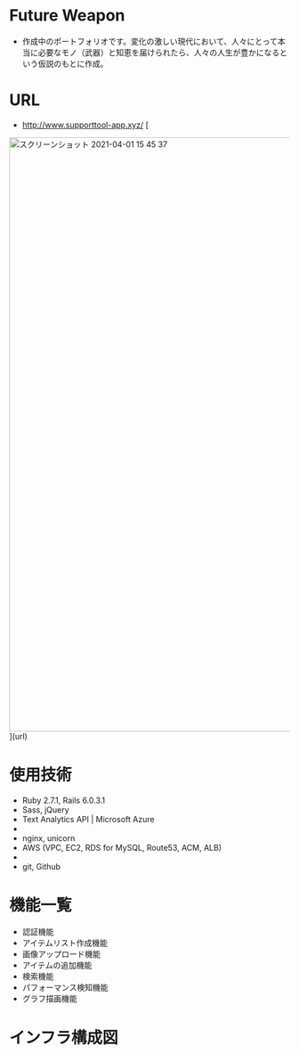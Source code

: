 # Future Weapon
- 作成中のポートフォリオです。変化の激しい現代において、人々にとって本当に必要なモノ（武器）と知恵を届けられたら、人々の人生が豊かになるという仮説のもとに作成。

# URL
- http://www.supporttool-app.xyz/
[
<img width="1067" alt="スクリーンショット 2021-04-01 15 45 37" src="https://user-images.githubusercontent.com/44368100/113254533-ac4e6000-9301-11eb-8042-d44e0390df09.png">
](url)

# 使用技術
- Ruby 2.7.1, Rails 6.0.3.1
- Sass, jQuery
- Text Analytics API | Microsoft Azure
- 
- nginx, unicorn
- AWS (VPC, EC2, RDS for MySQL, Route53, ACM, ALB)
- 
- git, Github

# 機能一覧
- 認証機能
- アイテムリスト作成機能
- 画像アップロード機能
- アイテムの追加機能
- 検索機能
- パフォーマンス検知機能
- グラフ描画機能

# インフラ構成図





